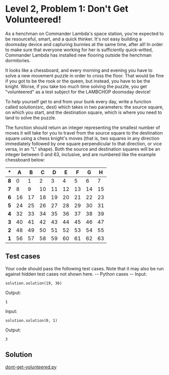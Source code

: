 # Level 2, Problem 1: Don't Get Volunteered!
As a henchman on Commander Lambda's space station, you're expected to be resourceful, smart, and a quick thinker. It's not easy building a doomsday device and capturing bunnies at the same time, after all! In order to make sure that everyone working for her is sufficiently quick-witted, Commander Lambda has installed new flooring outside the henchman dormitories. 

It looks like a chessboard, and every morning and evening you have to solve a new movement puzzle in order to cross the floor. That would be fine if you got to be the rook or the queen, but instead, you have to be the knight. Worse, if you take too much time solving the puzzle, you get "volunteered" as a test subject for the LAMBCHOP doomsday device!

To help yourself get to and from your bunk every day, write a function called solution(src, dest) which takes in two parameters: the source square, on which you start, and the destination square, which is where you need to land to solve the puzzle. 

The function should return an integer representing the smallest number of moves it will take for you to travel from the source square to the destination square using a chess knight's moves (that is, two squares in any direction immediately followed by one square perpendicular to that direction, or vice versa, in an "L" shape). Both the source and destination squares will be an integer between 0 and 63, inclusive, and are numbered like the example chessboard below:

| * | A | B | C | D | E | F | G | H |
|---|---|---|---|---|---|---|---|---|
| **8** | 0| 1| 2| 3| 4| 5| 6| 7|
| **7** | 8| 9|10|11|12|13|14|15|
| **6** |16|17|18|19|20|21|22|23|
| **5** |24|25|26|27|28|29|30|31|
| **4** |32|33|34|35|36|37|38|39|
| **3** |40|41|42|43|44|45|46|47|
| **2** |48|49|50|51|52|53|54|55|
| **1** |56|57|58|59|60|61|62|63|
## Test cases 
Your code should pass the following test cases. 
Note that it may also be run against hidden test cases not shown here. 
-- Python cases -- 
Input: 
```
solution.solution(19, 36)
```
Output: 
```
1
```
Input: 
```
solution.solution(0, 1)
```
Output: 
```
3
```
## Solution
[dont-get-volunteered.py](https://github.com/Calc196/My-Solutions-to-Googles-Foobar/blob/master/solutions/dont-get-volunteered.py)